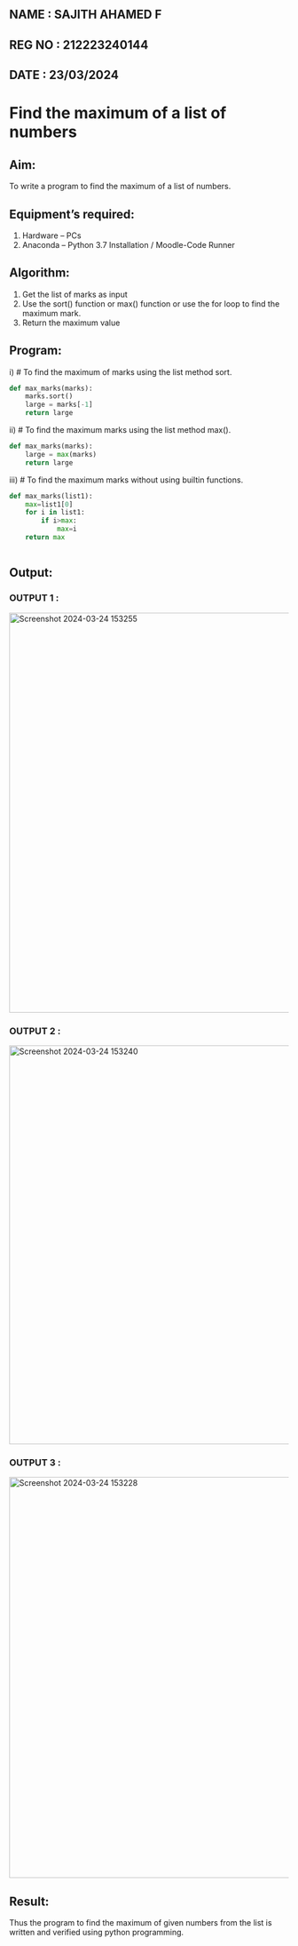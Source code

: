 ## NAME : SAJITH AHAMED F
## REG NO : 212223240144
## DATE : 23/03/2024

# Find the maximum of a list of numbers
## Aim:
To write a program to find the maximum of a list of numbers.
## Equipment’s required:
1.	Hardware – PCs
2.	Anaconda – Python 3.7 Installation / Moodle-Code Runner
## Algorithm:
1.	Get the list of marks as input
2.	Use the sort() function or max() function or use the for loop to find the maximum mark.
3.	Return the maximum value
## Program:

i)	# To find the maximum of marks using the list method sort.
```Python
def max_marks(marks):
    marks.sort()
    large = marks[-1]
    return large


```

ii)	# To find the maximum marks using the list method max().
```Python
def max_marks(marks):
    large = max(marks)
    return large


```

iii) # To find the maximum marks without using builtin functions.
```Python
def max_marks(list1):
    max=list1[0]
    for i in list1:
        if i>max:
            max=i
    return max



```



## Output:
### OUTPUT 1 :
<img width="720" alt="Screenshot 2024-03-24 153255" src="https://github.com/Sajith-28/FindMaximum/assets/149937471/f3bb7a55-3ad0-4c64-9278-2c4d9112a762">

### OUTPUT 2 :
<img width="718" alt="Screenshot 2024-03-24 153240" src="https://github.com/Sajith-28/FindMaximum/assets/149937471/42f50a39-833f-42b4-b362-2cd8b3d8d29d">

### OUTPUT 3 :
<img width="722" alt="Screenshot 2024-03-24 153228" src="https://github.com/Sajith-28/FindMaximum/assets/149937471/c4d2b98e-b594-421c-bd4c-569f97e4dc33">



## Result:
Thus the program to find the maximum of given numbers from the list is written and verified using python programming.
